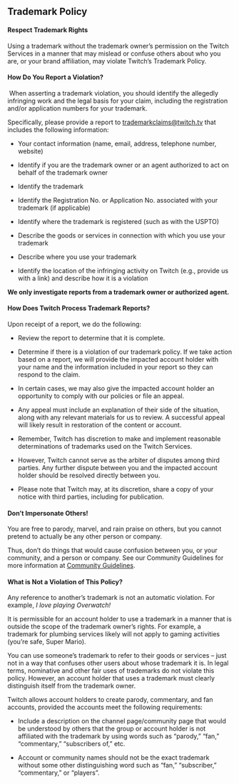 Trademark Policy
----------------

#### Respect Trademark Rights

Using a trademark without the trademark owner’s permission on the Twitch Services in a manner that may mislead or confuse others about who you are, or your brand affiliation, may violate Twitch’s Trademark Policy.

#### How Do You Report a Violation?

 When asserting a trademark violation, you should identify the allegedly infringing work and the legal basis for your claim, including the registration and/or application numbers for your trademark.

Specifically, please provide a report to [trademarkclaims@twitch.tv](javascript:void(location.href='mailto:'+String.fromCharCode(116,114,97,100,101,109,97,114,107,99,108,97,105,109,115,64,116,119,105,116,99,104,46,116,118))) that includes the following information:

*   Your contact information (name, email, address, telephone number, website)
    
*   Identify if you are the trademark owner or an agent authorized to act on behalf of the trademark owner
    
*   Identify the trademark
    
*   Identify the Registration No. or Application No. associated with your trademark (if applicable)
    
*   Identify where the trademark is registered (such as with the USPTO)
    
*   Describe the goods or services in connection with which you use your trademark
    
*   Describe where you use your trademark
    
*   Identify the location of the infringing activity on Twitch (e.g., provide us with a link) and describe how it is a violation
    

**We only investigate reports from a trademark owner or authorized agent.**

#### How Does Twitch Process Trademark Reports?

Upon receipt of a report, we do the following:

*   Review the report to determine that it is complete.
    
*   Determine if there is a violation of our trademark policy. If we take action based on a report, we will provide the impacted account holder with your name and the information included in your report so they can respond to the claim.
    
*   In certain cases, we may also give the impacted account holder an opportunity to comply with our policies or file an appeal.
    
*   Any appeal must include an explanation of their side of the situation, along with any relevant materials for us to review. A successful appeal will likely result in restoration of the content or account.
    
*   Remember, Twitch has discretion to make and implement reasonable determinations of trademarks used on the Twitch Services.
    
*   However, Twitch cannot serve as the arbiter of disputes among third parties. Any further dispute between you and the impacted account holder should be resolved directly between you.
    
*   Please note that Twitch may, at its discretion, share a copy of your notice with third parties, including for publication.
    

#### Don’t Impersonate Others!

You are free to parody, marvel, and rain praise on others, but you cannot pretend to actually be any other person or company.

Thus, don’t do things that would cause confusion between you, or your community, and a person or company. See our Community Guidelines for more information at [Community Guidelines](/p/en/legal/community-guidelines).

#### What is Not a Violation of This Policy?

Any reference to another’s trademark is not an automatic violation. For example, _I love playing Overwatch!_

It is permissible for an account holder to use a trademark in a manner that is outside the scope of the trademark owner’s rights. For example, a trademark for plumbing services likely will not apply to gaming activities (you’re safe, Super Mario).

You can use someone’s trademark to refer to their goods or services – just not in a way that confuses other users about whose trademark it is. In legal terms, nominative and other fair uses of trademarks do not violate this policy. However, an account holder that uses a trademark must clearly distinguish itself from the trademark owner.

Twitch allows account holders to create parody, commentary, and fan accounts, provided the accounts meet the following requirements:

*   Include a description on the channel page/community page that would be understood by others that the group or account holder is not affiliated with the trademark by using words such as “parody,” “fan,” “commentary,” “subscribers of,” etc.
    
*   Account or community names should not be the exact trademark without some other distinguishing word such as “fan,” “subscriber,” “commentary,” or “players”.